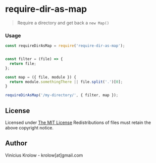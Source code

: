 # require-dir-as-map

> Require a directory and get back a `new Map()`


### Usage

```js
const requireDirAsMap = require('require-dir-as-map');


const filter = (file) => {
  return file;
};

const map = ({ file, module }) {
  return module.somethingThere || file.split('.')[0];
}

requireDirAsMap('/my-directory/', { filter, map });

```

## License

Licensed under <a href="http://krolow.mit-license.org/">The MIT License</a>
Redistributions of files must retain the above copyright notice.

## Author

Vinícius Krolow - krolow[at]gmail.com
